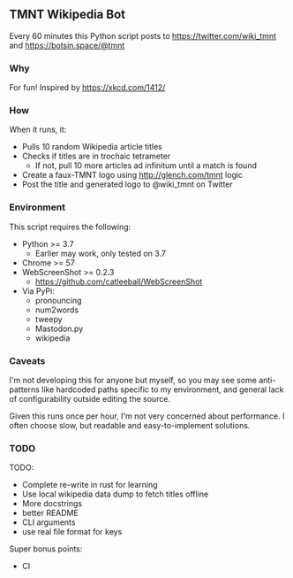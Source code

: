 ## TMNT Wikipedia Bot

Every 60 minutes this Python script posts to https://twitter.com/wiki_tmnt and https://botsin.space/@tmnt

### Why

For fun! Inspired by https://xkcd.com/1412/

### How

When it runs, it:
- Pulls 10 random Wikipedia article titles
- Checks if titles are in trochaic tetrameter
  - If not, pull 10 more articles ad infinitum until a match is found
- Create a faux-TMNT logo using http://glench.com/tmnt logic
- Post the title and generated logo to @wiki_tmnt on Twitter

### Environment

This script requires the following:

- Python >= 3.7
  - Earlier may work, only tested on 3.7
- Chrome >= 57
- WebScreenShot >= 0.2.3
  - https://github.com/catleeball/WebScreenShot
- Via PyPi:
  - pronouncing
  - num2words
  - tweepy
  - Mastodon.py
  - wikipedia

### Caveats

I'm not developing this for anyone but myself, so you may see some anti-patterns like hardcoded paths specific to my environment, and general lack of configurability outside editing the source.

Given this runs once per hour, I'm not very concerned about performance. I often choose slow, but readable and easy-to-implement solutions.

### TODO

TODO:
  - Complete re-write in rust for learning
  - Use local wikipedia data dump to fetch titles offline
  - More docstrings
  - better README
  - CLI arguments
  - use real file format for keys

Super bonus points:
  - CI
